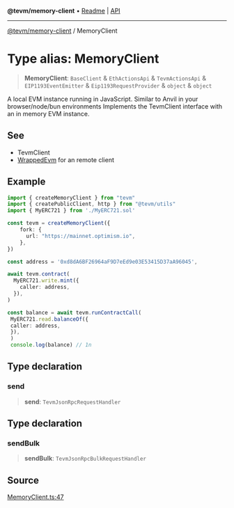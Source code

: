 **@tevm/memory-client** • [Readme](../README.md) \| [API](../globals.md)

***

[@tevm/memory-client](../README.md) / MemoryClient

# Type alias: MemoryClient

> **MemoryClient**: `BaseClient` & `EthActionsApi` & `TevmActionsApi` & `EIP1193EventEmitter` & `Eip1193RequestProvider` & `object` & `object`

A local EVM instance running in JavaScript. Similar to Anvil in your browser/node/bun environments
Implements the TevmClient interface with an in memory EVM instance.

## See

 - TevmClient
 - [WrappedEvm](https://todo.todo) for an remote client

## Example

```ts
import { createMemoryClient } from "tevm"
import { createPublicClient, http } from "@tevm/utils"
import { MyERC721 } from './MyERC721.sol'

const tevm = createMemoryClient({
	fork: {
	  url: "https://mainnet.optimism.io",
	},
})

const address = '0xd8dA6BF26964aF9D7eEd9e03E53415D37aA96045',

await tevm.contract(
  MyERC721.write.mint({
    caller: address,
  }),
)

const balance = await tevm.runContractCall(
 MyERC721.read.balanceOf({
 caller: address,
 }),
 )
 console.log(balance) // 1n
 ```

## Type declaration

### send

> **send**: `TevmJsonRpcRequestHandler`

## Type declaration

### sendBulk

> **sendBulk**: `TevmJsonRpcBulkRequestHandler`

## Source

[MemoryClient.ts:47](https://github.com/evmts/tevm-monorepo/blob/main/packages/memory-client/src/MemoryClient.ts#L47)
